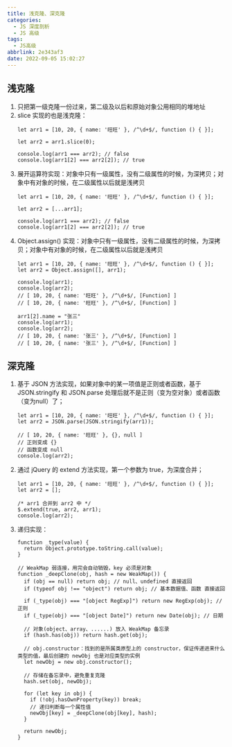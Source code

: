 ```yaml
---
title: 浅克隆、深克隆
categories:
  - JS 深度剖析
  - JS 高级
tags:
  - JS高级
abbrlink: 2e343af3
date: 2022-09-05 15:02:27
---
```


## 浅克隆
1. 只把第一级克隆一份过来，第二级及以后和原始对象公用相同的堆地址
2. slice 实现的也是浅克隆：
    ```JS
    let arr1 = [10, 20, { name: '旺旺' }, /^\d+$/, function () { }];
		
    let arr2 = arr1.slice(0);
    
    console.log(arr1 === arr2); // false
    console.log(arr1[2] === arr2[2]); // true
    ```
3. 展开运算符实现：对象中只有一级属性，没有二级属性的时候，为深拷贝；对象中有对象的时候，在二级属性以后就是浅拷贝
    ```JS
    let arr1 = [10, 20, { name: '旺旺' }, /^\d+$/, function () { }];
    
    let arr2 = [...arr1];
    
    console.log(arr1 === arr2); // false
    console.log(arr1[2] === arr2[2]); // true
    ```
4. Object.assign() 实现：对象中只有一级属性，没有二级属性的时候，为深拷贝；对象中有对象的时候，在二级属性以后就是浅拷贝
    ```JS
    let arr1 = [10, 20, { name: '旺旺' }, /^\d+$/, function () { }];
    let arr2 = Object.assign([], arr1);
    
    console.log(arr1);
    console.log(arr2);
    // [ 10, 20, { name: '旺旺' }, /^\d+$/, [Function] ]
    // [ 10, 20, { name: '旺旺' }, /^\d+$/, [Function] ]
    
    arr1[2].name = "张三"
    console.log(arr1);
    console.log(arr2);
    // [ 10, 20, { name: '张三' }, /^\d+$/, [Function] ]
    // [ 10, 20, { name: '张三' }, /^\d+$/, [Function] ]
    ```

## 深克隆
1. 基于 JSON 方法实现，如果对象中的某一项值是正则或者函数，基于 JSON.stringify 和 JSON.parse 处理后就不是正则（变为空对象）或者函数（变为null）了；
    ```JS
    let arr1 = [10, 20, { name: '旺旺' }, /^\d+$/, function () { }];
    let arr2 = JSON.parse(JSON.stringify(arr1));
			
    // [ 10, 20, { name: '旺旺' }, {}, null ]
    // 正则变成 {}
    // 函数变成 null
    console.log(arr2);
    ```
2. 通过 jQuery 的 extend 方法实现，第一个参数为 true，为深度合并；
    ```JS
    let arr1 = [10, 20, { name: '旺旺' }, /^\d+$/, function () { }];
    let arr2 = [];
    
    /* arr1 合并到 arr2 中 */
    $.extend(true, arr2, arr1);
    console.log(arr2);
    ```
3. 递归实现：
    ```JS
    function _type(value) {
      return Object.prototype.toString.call(value);
    }

    // WeakMap 弱连接，用完会自动销毁，key 必须是对象
    function _deepClone(obj, hash = new WeakMap()) {
      if (obj == null) return obj; // null、undefined 直接返回
      if (typeof obj !== "object") return obj; // 基本数据值、函数 直接返回

      if (_type(obj) === "[object RegExp]") return new RegExp(obj); // 正则
      if (_type(obj) === "[object Date]") return new Date(obj); // 日期

      // 对象(object、array、......) 放入 WeakMap 备忘录
      if (hash.has(obj)) return hash.get(obj);

      // obj.constructor：找到的是所属类原型上的 constructor，保证传递进来什么类型的值，最后创建的 newObj 也是对应类型的实例
      let newObj = new obj.constructor();

      // 存储在备忘录中，避免重复克隆
      hash.set(obj, newObj);

      for (let key in obj) {
        if (!obj.hasOwnProperty(key)) break;
        // 递归判断每一个属性值
        newObj[key] = _deepClone(obj[key], hash);
      }

      return newObj;
    }
    ```